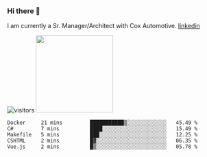 ### Hi there 👋

I am currently a Sr. Manager/Architect with Cox Automotive. 
[linkedin](https://www.linkedin.com/in/jefflindholm)

<!--
**jefflindholm/jefflindholm** is a ✨ _special_ ✨ repository because its `README.md` (this file) appears on your GitHub profile.

Here are some ideas to get you started:

- 🔭 I’m currently working on ...
- 🌱 I’m currently learning ...
- 👯 I’m looking to collaborate on ...
- 🤔 I’m looking for help with ...
- 💬 Ask me about ...
- 📫 How to reach me: ...
- 😄 Pronouns: ...
- ⚡ Fun fact: ...
-->
![visitors](https://visitor-badge.glitch.me/badge?page_id=page.id)
<img height="180em" src="https://github-readme-stats.vercel.app/api?username=jefflindholm&show_icons=true&hide_border=true&&count_private=true&include_all_commits=true" />
<!--START_SECTION:waka-->
```text
Docker     21 mins         ███████████▒░░░░░░░░░░░░░   45.49 % 
C#         7 mins          ████░░░░░░░░░░░░░░░░░░░░░   15.49 % 
Makefile   5 mins          ███░░░░░░░░░░░░░░░░░░░░░░   12.25 % 
CSHTML     2 mins          █▓░░░░░░░░░░░░░░░░░░░░░░░   06.35 % 
Vue.js     2 mins          █▒░░░░░░░░░░░░░░░░░░░░░░░   05.78 % 
```
<!--END_SECTION:waka-->
